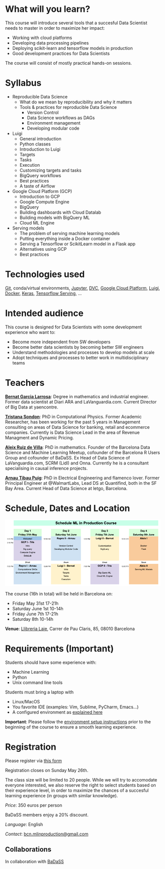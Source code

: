 # What will you learn?

This course will introduce several tools that a succesful Data Scientist needs to master in order to maximize her impact:
- Working with cloud platforms
- Developing data processing pipelines
- Deploying scikit-learn and tensorflow models in production
- Good development practices for Data Scientists

The course will consist of mostly practical hands-on sessions. 

# Syllabus

* Reproducible Data Science
  * What do we mean by reproducibility and why it matters
  * Tools & practices for reproducible Data Science
	  * Version Control
	  * Data Science workflows as DAGs
	  * Environment management
	  * Developing modular code
* Luigi
  * General introduction
  * Python classes
  * Introduction to Luigi
  * Targets
  * Tasks
  * Execution
  * Customizing targets and tasks
  * BigQuery workflows
  * Best practices
  * A taste of Airflow
* Google Cloud Platform (GCP)
  * Introduction to GCP
  * Google Compute Engine
  * BigQuery
  * Building dashboards with Cloud Datalab
  * Building models with BigQuery ML
  * Cloud ML Engine
* Serving models
  * The problem of serving machine learning models
  * Putting everything inside a Docker container
  * Serving a Tensorflow or ScikitLearn model in a Flask app
  * Alternatives using GCP
  * Best practices

# Technologies used

[Git](https://git-scm.com/), conda/virtual environments, [Jupyter](https://jupyter.org/), [DVC](https://dvc.org/), [Google Cloud Platform](https://cloud.google.com/), [Luigi](https://luigi.readthedocs.io/en/stable/), [Docker](https://www.docker.com/), [Keras](https://keras.io/), [Tensorflow Serving](https://www.tensorflow.org/tfx/guide/serving), ... 

# Intended audience

This course is designed for Data Scientists with some development experience who want to:
- Become more independent from SW developers
- Become better data scientists by becoming better SW engineers
- Understand methodologies and processes to develop models at scale
- Adopt techniques and processes to better work in multidisciplinary teams

# Teachers

[**Bernat Garcia Larrosa**](https://www.linkedin.com/in/bernat-garcia-larrosa-9322869b/): Degree in mathematics and industrial engineer. Former data scientist at Diari ARA and LaVanguardia.com. Current Director of Big Data at yaencontre.

[**Tristana Sondon**](https://www.linkedin.com/in/tristanasondon/):  PhD in Computational Physics. Former Academic Researcher, has been working for the past 5 years in Management consulting on areas of Data Science for
banking, retail and ecommerce companies. Currently is Data Science Lead in the area of Revenue Managment and Dynamic Pricing.

[**Aleix Ruiz de Villa**](https://www.linkedin.com/in/aleixr/): PhD in mathematics. Founder of the Barcelona Data Science and Machine Learning Meetup, cofounder of the Barcelona R Users Group and cofounder of BaDaSS. Ex Head of Data Science of LaVanguardia.com, SCRM (Lidl) and Onna. Currently he is a consultant specialising in causal inference projects.

[**Arnau Tibau Puig**](https://www.linkedin.com/in/atibaup/): PhD in Electrical Engineering and flamenco lover. Former Principal Engineer at @WalmartLabs, Lead DS at Quantifind, both in the SF Bay Area. Current Head of Data Science at letgo, Barcelona.


# Schedule, Dates and Location

![](schedule_v2.png)

The course (16h in total) will be held in Barcelona on:
- Friday May 31st 17-21h
- Saturday June 1st 10-14h
- Friday June 7th 17-21h 
- Saturday 8th 10-14h

**Venue**: [Llibreria Laie](https://goo.gl/maps/bLJyseumEjuD5oaHA), 
Carrer de Pau Claris, 85, 08010 Barcelona

# Requirements (Important)

Students should have some experience with:
- Machine Learning 
- Python
- Unix command line tools 

Students must bring a laptop with
- Linux/MacOS 
- You favorite IDE (examples: Vim, Sublime, PyCharm, Emacs...)
- A configured environment as [explained here](env_setup/index.md)

**Important**: Please follow the [environment setup instructions](env_setup/index.md)
prior to the beginning of the course to ensure a smooth learning experience.

# Registration

Please register via [this form](https://forms.gle/LWkXdaLKnwDjxcpZ7)

Registration closes on Sunday May 26th.

The class size will be limited to 20 people. While we will try to accomodate everyone interested, we also reserve the right to select students based on their experience level, in order to maximize the chances of a succesful learning experience (in groups with similar knowledge). 

*Price*: 350 euros per person

BaDaSS members enjoy a 20% discount.

*Language*: English

*Contact*: bcn.mlinproduction@gmail.com

## Collaborations

In collaboration with [BaDaSS](https://badass.cat)




